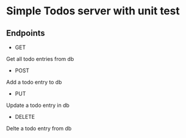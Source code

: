 # Simple Todos server with unit test

## Endpoints

* GET

Get all todo entries from db

* POST

Add a todo entry to db

* PUT

Update a todo entry in db

* DELETE

Delte a todo entry from db
